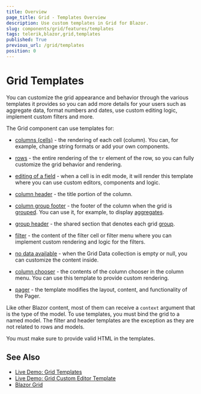 ```yaml
---
title: Overview
page_title: Grid - Templates Overview
description: Use custom templates in Grid for Blazor.
slug: components/grid/features/templates
tags: telerik,blazor,grid,templates
published: True
previous_url: /grid/templates
position: 0
---
```


# Grid Templates

You can customize the grid appearance and behavior through the various templates it provides so you can add more details for your users such as aggregate data, format numbers and dates, use custom editing logic, implement custom filters and more.

The Grid component can use templates for: 

* [columns (cells)](slug:grid-templates-column) - the rendering of each cell (column). You can, for example, change string formats or add your own components.

* [rows](slug:grid-templates-row) - the entire rendering of the `tr` element of the row, so you can fully customize the grid behavior and rendering.

* [editing of a field](slug:grid-templates-editor) - when a cell is in edit mode, it will render this template where you can use custom editors, components and logic.

* [column header](slug:grid-templates-column-header) - the title portion of the column.

* [column group footer](slug:grid-templates-column-group-footer) - the footer of the column when the grid is [grouped](slug:components/grid/features/grouping). You can use it, for example, to display [aggregates](slug:grid-aggregates).

* [group header](slug:grid-templates-group-header) - the shared section that denotes each grid [group](slug:components/grid/features/grouping).

* [filter](slug:grid-templates-filter)  - the content of the filter cell or filter menu where you can implement custom rendering and logic for the filters.

* [no data available](slug:grid-templates-no-data) - when the Grid Data collection is empty or null, you can customize the content inside.

* [column chooser](slug:grid-templates-column-chooser)  - the contents of the column chooser in the column menu. You can use this template to provide custom rendering.

* [pager](slug:grid-templates-pager) - the template modifies the layout, content, and functionality of the Pager.


Like other Blazor content, most of them can receive a `context` argument that is the type of the model. To use templates, you must bind the grid to a named model. The filter and header templates are the exception as they are not related to rows and models.

You must make sure to provide valid HTML in the templates.

## See Also

 * [Live Demo: Grid Templates](https://demos.telerik.com/blazor-ui/grid/templates)
 * [Live Demo: Grid Custom Editor Template](https://demos.telerik.com/blazor-ui/grid/custom-editor)
 * [Blazor Grid](slug:grid-overview)

